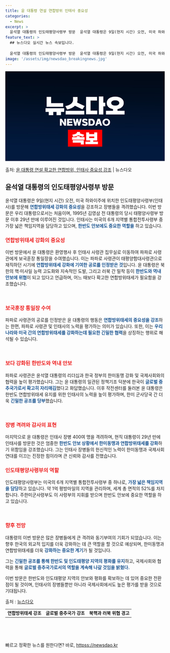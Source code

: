 ```yaml
---
title: 윤 대통령 연설 연합방위 인태사 중요성
categories:
  - News
excerpt: >
  윤석열 대통령의 인도태평양사령부 방문  윤석열 대통령은 9일(현지 시간) 오전, 미국 하와이주에 위치한 인도…
feature_text: >
  ## 뉴스다오 실시간 뉴스 속보입니다.

  윤석열 대통령의 인도태평양사령부 방문  윤석열 대통령은 9일(현지 시간) 오전, 미국 하와이주에 위치한 인도…
image: '/assets/img/newsdao_breakingnews.jpg'
---
```


![뉴스다오 속보](/assets/img/newsdao_breakingnews.jpg)

<p>출처: <a href="httpss://newsdao.kr/4739" rel="dofollow">윤 대통령 연설 확고한 연합방위, 인태사 중요성 강조</a> | 뉴스다오</p>

<h2 data-ke-size="size26">윤석열 대통령의 인도태평양사령부 방문</h2>

윤석열 대통령은 9일(현지 시간) 오전, 미국 하와이주에 위치한 인도태평양사령부(인태사)를 방문해 <b><span style="color: #1a5490;">연합방위태세 강화의 중요성</span></b>을 강조하고 장병들을 격려했습니다. 이번 방문은 우리 대통령으로서는 처음이며, 1995년 김영삼 전 대통령의 당시 태평양사령부 방문 이후 29년 만에 이루어진 것입니다. 인태사는 미국의 6개 지역별 통합전투사령부 중 가장 넓은 책임지역을 담당하고 있으며, <b><span style="color: #1a5490;">한반도 안보에도 중요한 역할을</span></b> 하고 있습니다.

<h3><b><span style="color: #ee2323;">연합방위태세 강화의 중요성</span></b></h3>
이번 방문에서 윤 대통령은 환영행사 후 인태사 사령관 집무실로 이동하여 파파로 사령관에게 보국훈장 통일장을 수여했습니다. 이는 파파로 사령관이 태평양함대사령관으로 재직하던 시기에 <b><span style="color: #1a5490;">연합방위태세 강화에 기여한 공로를 인정받은 것</span></b>입니다. 윤 대통령은 북한의 핵·미사일 능력 고도화와 지속적인 도발, 그리고 러북 간 밀착 등이 <b><span style="color: #1a5490;">한반도와 역내 안보에 위협</span></b>이 되고 있다고 언급하며, 어느 때보다 확고한 연합방위태세가 필요함을 강조했습니다.

<p data-ke-size="size16">&nbsp;</p>

<h3><b><span style="color: #ee2323;">보국훈장 통일장 수여</span></b></h3>
파파로 사령관의 공로를 인정받은 윤 대통령의 행동은 <b><span style="color: #1a5490;">연합방위태세의 중요성을 강조</span></b>하는 한편, 파파로 사령관 및 인태사의 노력을 평가하는 의미가 있습니다. 또한, 이는 <b><span style="color: #1a5490;">우리나라와 미국 간의 연합방위태세를 강화하는데 필요한 긴밀한 협력</span></b>을 상징하는 행위로 해석될 수 있습니다.

<p data-ke-size="size16">&nbsp;</p>

<h3><b><span style="color: #ee2323;">보다 강화된 한반도와 역내 안보</span></b></h3>
파파로 사령관은 윤석열 대통령의 리더십과 한국 정부의 한미동맹 강화 및 국제사회와의 협력을 높이 평가했습니다. 그는 윤 대통령의 일관된 정책기조 덕분에 한국이 <b><span style="color: #1a5490;">글로벌 중추국가로서 확고히 자리매김</span></b>했다고 화답했습니다. 이후 작전센터를 둘러본 윤 대통령은 한반도 연합방위태세 유지를 위한 인태사의 노력을 높이 평가하며, 한미 군사당국 간 더욱 <b><span style="color: #1a5490;">긴밀한 공조를 당부</span></b>했습니다.

<p data-ke-size="size16">&nbsp;</p>

<h3><b><span style="color: #ee2323;">장병 격려와 감사의 표현</span></b></h3>
마지막으로 윤 대통령은 인태사 장병 400여 명을 격려하며, 현직 대통령이 29년 만에 인태사를 방문한 것은 엄중한 <b><span style="color: #1a5490;">한반도 안보 상황에서 한미동맹과 연합방위태세를 강화</span></b>하기 위함임을 강조했습니다. 그는 인태사 장병들의 헌신적인 노력이 한미동맹과 국제사회 연대를 이끄는 진정한 힘이라며 큰 신뢰와 감사를 전했습니다.

<h3><b><span style="color: #ee2323;">인도태평양사령부의 역할</span></b></h3>
인도태평양사령부는 미국의 6개 지역별 통합전투사령부 중 하나로, <b><span style="color: #1a5490;">가장 넓은 책임지역을 담당</span></b>하고 있습니다. 약 1억 평방마일의 지역을 관리하며, 세계 총 면적의 52%를 차지합니다. 주한미군사령부도 이 사령부의 지휘를 받으며 한반도 안보에 중요한 역할을 하고 있습니다.

<p data-ke-size="size16">&nbsp;</p>

<h3><b><span style="color: #ee2323;">향후 전망</span></b></h3>
대통령의 이번 방문은 많은 장병들에게 큰 격려와 동기부여의 기회가 되었습니다. 이는 향후 한국의 외교적 입지를 더욱 강화하는 데 큰 역할을 할 것으로 예상되며, 한미동맹과 연합방위태세를 더욱 <b><span style="color: #1a5490;">강화하는 중요한 계기</span></b>가 될 것입니다.

그는 <b><span style="color: #1a5490;">긴밀한 공조를 통해 한반도 및 인도태평양 지역의 평화를 유지</span></b>하고, 국제사회와 협력을 통해 <b><span style="color: #1a5490;">글로벌 중추국가로서의 역할을 계속해 나갈 것임을 밝혔다.</span></b>

이번 방문은 한반도와 인도태평양 지역의 안보와 평화를 확보하는 데 있어 중요한 전환점이 될 것이며, 인태사의 장병들뿐만 아니라 국제사회에서도 높은 평가를 받을 것으로 기대됩니다.

출처 : <a href="httpss://newsdao.kr/4739">뉴스다오</a>

<table>
    <tr>
        <td style="text-align: center; height: 17px;"><b>연합방위태세 강조</b></td>
        <td style="text-align: center; height: 17px;"><b>글로벌 중추국가 강조</b></td>
        <td style="text-align: center; height: 17px;"><b>북핵과 러북 위협 경고</b></td>
    </tr>
</table>

<p data-ke-size="size16">&nbsp;</p>

<p data-ke-size="size16">&nbsp;</p> 

빠르고 정확한 뉴스를 원한다면? 바로, <a href="httpss://newsdao.kr" rel="dofollow">httpss://newsdao.kr</a>



